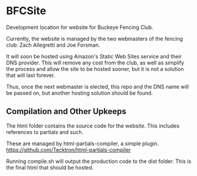 # BFCSite
Development location for website for Buckeye Fencing Club.

Currently, the website is managed by the two webmasters of the fencing club: Zach Allegretti and Joe Forsman.

It will soon be hosted using Amazon's Static Web Sites service and their DNS provider.
This will remove any cost from the club, as well as simplify the process and allow the site
to be hosted sooner, but it is not a solution that will last forever.

Thus, once the next webmaster is elected, this repo and the DNS name will be passed on, but another hosting solution should be found.

## Compilation and Other Upkeeps

The html folder contains the source code for the website. This includes references to partials and such.

These are managed by html-partials-compiler, a simple plugin. https://github.com/Tecktron/html-partials-compiler

Running compile.sh will output the production code to the dist folder. This is the final html that should be hosted.
